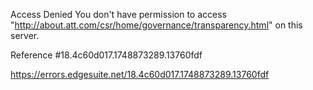 Access Denied
You don't have permission to access "http://about.att.com/csr/home/governance/transparency.html" on this server.

Reference #18.4c60d017.1748873289.13760fdf

https://errors.edgesuite.net/18.4c60d017.1748873289.13760fdf